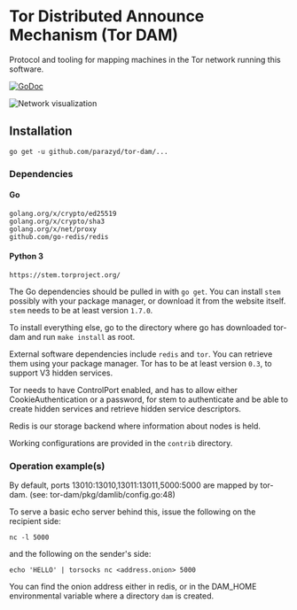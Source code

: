 Tor Distributed Announce Mechanism (Tor DAM)
============================================

Protocol and tooling for mapping machines in the Tor network running
this software.

[![GoDoc](https://godoc.org/github.com/parazyd/tor-dam?status.svg)](https://godoc.org/github.com/parazyd/tor-dam)

![Network visualization](https://raw.githubusercontent.com/parazyd/tor-dam/master/contrib/network.gif)

Installation
------------

```
go get -u github.com/parazyd/tor-dam/...
```

### Dependencies

#### Go

```
golang.org/x/crypto/ed25519
golang.org/x/crypto/sha3
golang.org/x/net/proxy
github.com/go-redis/redis
```

#### Python 3

```
https://stem.torproject.org/
```

The Go dependencies should be pulled in with `go get`. You can install
`stem` possibly with your package manager, or download it from the
website itself. `stem` needs to be at least version `1.7.0`.

To install everything else, go to the directory where go has downloaded
tor-dam and run `make install` as root.

External software dependencies include `redis` and `tor`. You can
retrieve them using your package manager. Tor has to be at least version
`0.3`, to support V3 hidden services.

Tor needs to have ControlPort enabled, and has to allow either
CookieAuthentication or a password, for stem to authenticate and be able
to create hidden services and retrieve hidden service descriptors.

Redis is our storage backend where information about nodes is held.

Working configurations are provided in the `contrib` directory.


### Operation example(s)

By default, ports 13010:13010,13011:13011,5000:5000 are mapped by
tor-dam. (see: tor-dam/pkg/damlib/config.go:48)

To serve a basic echo server behind this, issue the following on the
recipient side:

```
nc -l 5000
```

and the following on the sender's side:

```
echo 'HELLO' | torsocks nc <address.onion> 5000
```

You can find the onion address either in redis, or in the DAM_HOME
environmental variable where a directory `dam` is created.
